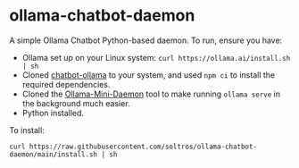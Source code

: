 # ollama-chatbot-daemon
A simple Ollama Chatbot Python-based daemon.
To run, ensure you have:
- Ollama set up on your Linux system: ``curl https://ollama.ai/install.sh | sh``
- Cloned [chatbot-ollama](https://github.com/ivanfioravanti/chatbot-ollama) to your system, and used ``npm ci`` to install the required dependencies.
- Cloned the [Ollama-Mini-Daemon](https://github.com/soltros/ollama-mini-daemon) tool to make running ``ollama serve`` in the background much easier.
- Python installed.

To install:

```
curl https://raw.githubusercontent.com/soltros/ollama-chatbot-daemon/main/install.sh | sh
```


   
